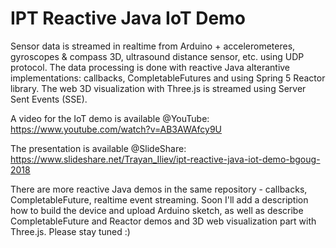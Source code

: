 # IPT Reactive Java IoT Demo

Sensor data is streamed in realtime from Arduino + accelerometeres, gyroscopes & compass 3D, ultrasound distance sensor, etc. using UDP protocol. The data processing is done with reactive Java alterantive implementations: callbacks, CompletableFutures and using Spring 5 Reactor library. The web 3D visualization with Three.js is streamed using Server Sent Events (SSE).

A video for the IoT demo is available @YouTube: https://www.youtube.com/watch?v=AB3AWAfcy9U 

The presentation is available @SlideShare: https://www.slideshare.net/Trayan_Iliev/ipt-reactive-java-iot-demo-bgoug-2018

There are more reactive Java demos in the same repository - callbacks, CompletableFuture, realtime event streaming. Soon I'll add a description how to build the device and upload Arduino sketch, as well as describe CompletableFuture and Reactor demos and 3D web visualization part with Three.js. Please stay tuned :)﻿
